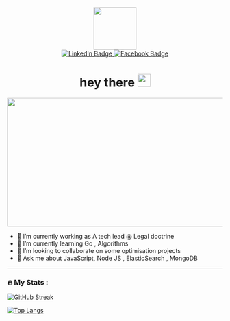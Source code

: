 

<!--
**alaa9985/alaa9985** is a ✨ _special_ ✨ repository because its `README.md` (this file) appears on your GitHub profile.

- 🔭 I’m currently working on ...
- 🌱 I’m currently learning ...
- 👯 I’m looking to collaborate on ...
- 🤔 I’m looking for help with ...
- 💬 Ask me about ...
- 📫 How to reach me: ...
- 😄 Pronouns: ...
- ⚡ Fun fact: ...
-->
<div id="container" align="center">
<div id="header" align="center">

  <img src="https://media.giphy.com/media/M9gbBd9nbDrOTu1Mqx/giphy.gif" width="100"/>
</div>
<div id="badges" align="center">
  <a href="https://www.linkedin.com/in/alaeddine-hachani">
    <img src="https://img.shields.io/badge/LinkedIn-blue?style=for-the-badge&logo=linkedin&logoColor=white" alt="LinkedIn Badge"/>
  </a>
  <a href="https://www.facebook.com/alaeddine.hachani.9985">
    <img src="https://img.shields.io/badge/Facebook-blue?style=for-the-badge&logo=facebook&logoColor=white" alt="Facebook Badge"/>
  </a>
</div>
<div id="header" align="center">
 <img src="https://komarev.com/ghpvc/?username=alaa9985&style=flat-square&color=blue"  alt=""/>
</div> 

<h1>
  hey there
  <img src="https://media.giphy.com/media/hvRJCLFzcasrR4ia7z/giphy.gif" width="30px"/>
</h1>


<div align="center">
  <img src="https://media.giphy.com/media/dWesBcTLavkZuG35MI/giphy.gif" width="600" height="300"/>
</div>

</div> 


- 🔭 I’m currently working as A tech lead @ Legal doctrine
- 🌱 I’m currently learning Go , Algorithms 
- 👯 I’m looking to collaborate on some optimisation projects
- 💬 Ask me about JavaScript, Node JS , ElasticSearch , MongoDB
---

### :fire: My Stats :

[![GitHub Streak](http://github-readme-streak-stats.herokuapp.com?user=alaa9985&theme=dark)](https://git.io/streak-stats)

[![Top Langs](https://github-readme-stats.vercel.app/api/top-langs/?username=alaa9985&layout=compact&theme=vision-friendly-dark)](https://github.com/anuraghazra/github-readme-stats)




